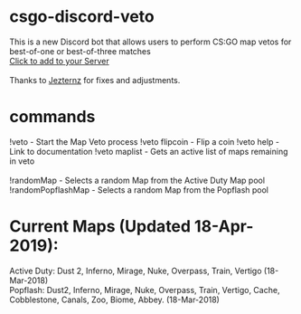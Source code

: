 # csgo-discord-veto
This is a new Discord bot that allows users to perform CS:GO map vetos for best-of-one or best-of-three matches <br />
[Click to add to your Server](https://discordapp.com/api/oauth2/authorize?client_id=424955615631376384&permissions=2048&scope=bot)
<br />
<br />
Thanks to [Jezternz](https://github.com/Jezternz/) for fixes and adjustments.

# commands
!veto - Start the Map Veto process
!veto flipcoin - Flip a coin
!veto help - Link to documentation
!veto maplist - Gets an active list of maps remaining in veto
<br />
<br />
!randomMap   - Selects a random Map from the Active Duty Map pool <br />
!randomPopflashMap   - Selects a random Map from the Popflash pool <br />
  
  
# Current Maps (Updated 18-Apr-2019):
Active Duty: Dust 2, Inferno, Mirage, Nuke, Overpass, Train, Vertigo  (18-Mar-2018) <br />
Popflash: Dust2, Inferno, Mirage, Nuke, Overpass, Train, Vertigo, Cache, Cobblestone, Canals, Zoo, Biome, Abbey. (18-Mar-2018) <br />
